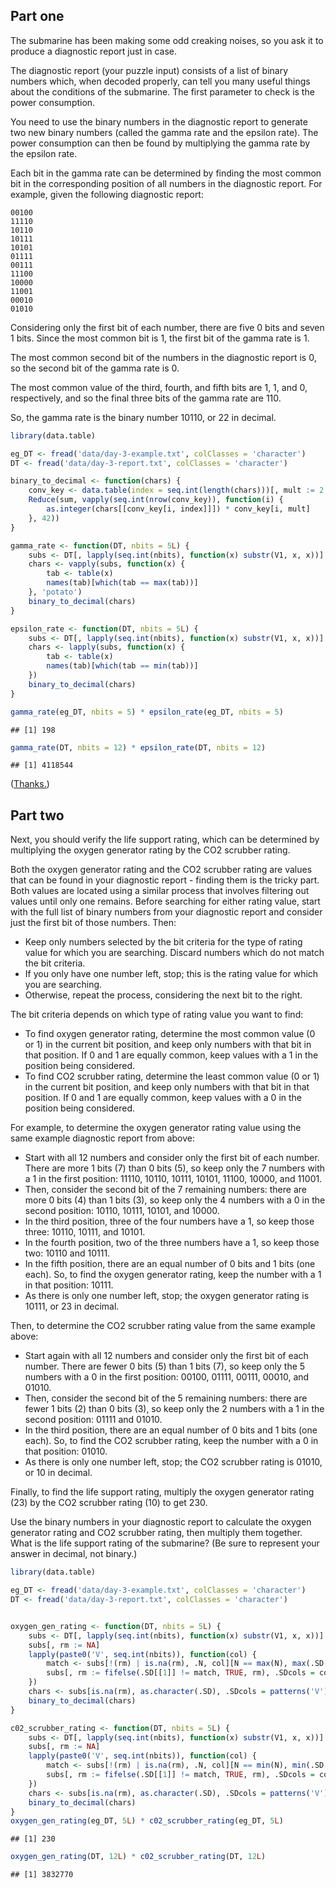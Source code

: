 
## Part one

The submarine has been making some odd creaking noises, so you ask it to
produce a diagnostic report just in case.

The diagnostic report (your puzzle input) consists of a list of binary
numbers which, when decoded properly, can tell you many useful things
about the conditions of the submarine. The first parameter to check is
the power consumption.

You need to use the binary numbers in the diagnostic report to generate
two new binary numbers (called the gamma rate and the epsilon rate). The
power consumption can then be found by multiplying the gamma rate by the
epsilon rate.

Each bit in the gamma rate can be determined by finding the most common
bit in the corresponding position of all numbers in the diagnostic
report. For example, given the following diagnostic report:

    00100
    11110
    10110
    10111
    10101
    01111
    00111
    11100
    10000
    11001
    00010
    01010

Considering only the first bit of each number, there are five 0 bits and
seven 1 bits. Since the most common bit is 1, the first bit of the gamma
rate is 1.

The most common second bit of the numbers in the diagnostic report is 0,
so the second bit of the gamma rate is 0.

The most common value of the third, fourth, and fifth bits are 1, 1, and
0, respectively, and so the final three bits of the gamma rate are 110.

So, the gamma rate is the binary number 10110, or 22 in decimal.

``` r
library(data.table)

eg_DT <- fread('data/day-3-example.txt', colClasses = 'character')
DT <- fread('data/day-3-report.txt', colClasses = 'character')

binary_to_decimal <- function(chars) {
    conv_key <- data.table(index = seq.int(length(chars)))[, mult := 2 ^ rev(index - 1)]
    Reduce(sum, vapply(seq.int(nrow(conv_key)), function(i) {
        as.integer(chars[[conv_key[i, index]]]) * conv_key[i, mult]
    }, 42))
}

gamma_rate <- function(DT, nbits = 5L) {
    subs <- DT[, lapply(seq.int(nbits), function(x) substr(V1, x, x))]
    chars <- vapply(subs, function(x) {
        tab <- table(x)
        names(tab)[which(tab == max(tab))]
    }, 'potato')
    binary_to_decimal(chars)
}

epsilon_rate <- function(DT, nbits = 5L) {
    subs <- DT[, lapply(seq.int(nbits), function(x) substr(V1, x, x))]
    chars <- lapply(subs, function(x) {
        tab <- table(x)
        names(tab)[which(tab == min(tab))]
    })
    binary_to_decimal(chars)
}

gamma_rate(eg_DT, nbits = 5) * epsilon_rate(eg_DT, nbits = 5)
```

    ## [1] 198

``` r
gamma_rate(DT, nbits = 12) * epsilon_rate(DT, nbits = 12)
```

    ## [1] 4118544

([Thanks.](https://www.sciencedirect.com/topics/computer-science/binary-to-decimal-conversion))

## Part two

Next, you should verify the life support rating, which can be determined
by multiplying the oxygen generator rating by the CO2 scrubber rating.

Both the oxygen generator rating and the CO2 scrubber rating are values
that can be found in your diagnostic report - finding them is the tricky
part. Both values are located using a similar process that involves
filtering out values until only one remains. Before searching for either
rating value, start with the full list of binary numbers from your
diagnostic report and consider just the first bit of those numbers.
Then:

-   Keep only numbers selected by the bit criteria for the type of
    rating value for which you are searching. Discard numbers which do
    not match the bit criteria.
-   If you only have one number left, stop; this is the rating value for
    which you are searching.
-   Otherwise, repeat the process, considering the next bit to the
    right.

The bit criteria depends on which type of rating value you want to find:

-   To find oxygen generator rating, determine the most common value (0
    or 1) in the current bit position, and keep only numbers with that
    bit in that position. If 0 and 1 are equally common, keep values
    with a 1 in the position being considered.
-   To find CO2 scrubber rating, determine the least common value (0
    or 1) in the current bit position, and keep only numbers with that
    bit in that position. If 0 and 1 are equally common, keep values
    with a 0 in the position being considered.

For example, to determine the oxygen generator rating value using the
same example diagnostic report from above:

-   Start with all 12 numbers and consider only the first bit of each
    number. There are more 1 bits (7) than 0 bits (5), so keep only the
    7 numbers with a 1 in the first position: 11110, 10110, 10111,
    10101, 11100, 10000, and 11001.
-   Then, consider the second bit of the 7 remaining numbers: there are
    more 0 bits (4) than 1 bits (3), so keep only the 4 numbers with a 0
    in the second position: 10110, 10111, 10101, and 10000.
-   In the third position, three of the four numbers have a 1, so keep
    those three: 10110, 10111, and 10101.
-   In the fourth position, two of the three numbers have a 1, so keep
    those two: 10110 and 10111.
-   In the fifth position, there are an equal number of 0 bits and 1
    bits (one each). So, to find the oxygen generator rating, keep the
    number with a 1 in that position: 10111.
-   As there is only one number left, stop; the oxygen generator rating
    is 10111, or 23 in decimal.

Then, to determine the CO2 scrubber rating value from the same example
above:

-   Start again with all 12 numbers and consider only the first bit of
    each number. There are fewer 0 bits (5) than 1 bits (7), so keep
    only the 5 numbers with a 0 in the first position: 00100, 01111,
    00111, 00010, and 01010.
-   Then, consider the second bit of the 5 remaining numbers: there are
    fewer 1 bits (2) than 0 bits (3), so keep only the 2 numbers with a
    1 in the second position: 01111 and 01010.
-   In the third position, there are an equal number of 0 bits and 1
    bits (one each). So, to find the CO2 scrubber rating, keep the
    number with a 0 in that position: 01010.
-   As there is only one number left, stop; the CO2 scrubber rating is
    01010, or 10 in decimal.

Finally, to find the life support rating, multiply the oxygen generator
rating (23) by the CO2 scrubber rating (10) to get 230.

Use the binary numbers in your diagnostic report to calculate the oxygen
generator rating and CO2 scrubber rating, then multiply them together.
What is the life support rating of the submarine? (Be sure to represent
your answer in decimal, not binary.)

``` r
library(data.table)

eg_DT <- fread('data/day-3-example.txt', colClasses = 'character')
DT <- fread('data/day-3-report.txt', colClasses = 'character')


oxygen_gen_rating <- function(DT, nbits = 5L) {
    subs <- DT[, lapply(seq.int(nbits), function(x) substr(V1, x, x))]
    subs[, rm := NA]
    lapply(paste0('V', seq.int(nbits)), function(col) {
        match <- subs[!(rm) | is.na(rm), .N, col][N == max(N), max(.SD[[1]]), .SDcols = col]
        subs[, rm := fifelse(.SD[[1]] != match, TRUE, rm), .SDcols = col]
    })
    chars <- subs[is.na(rm), as.character(.SD), .SDcols = patterns('V')]
    binary_to_decimal(chars)
}

c02_scrubber_rating <- function(DT, nbits = 5L) {
    subs <- DT[, lapply(seq.int(nbits), function(x) substr(V1, x, x))]
    subs[, rm := NA]
    lapply(paste0('V', seq.int(nbits)), function(col) {
        match <- subs[!(rm) | is.na(rm), .N, col][N == min(N), min(.SD[[1]]), .SDcols = col]
        subs[, rm := fifelse(.SD[[1]] != match, TRUE, rm), .SDcols = col]
    })
    chars <- subs[is.na(rm), as.character(.SD), .SDcols = patterns('V')]
    binary_to_decimal(chars)
}
oxygen_gen_rating(eg_DT, 5L) * c02_scrubber_rating(eg_DT, 5L)
```

    ## [1] 230

``` r
oxygen_gen_rating(DT, 12L) * c02_scrubber_rating(DT, 12L)
```

    ## [1] 3832770
